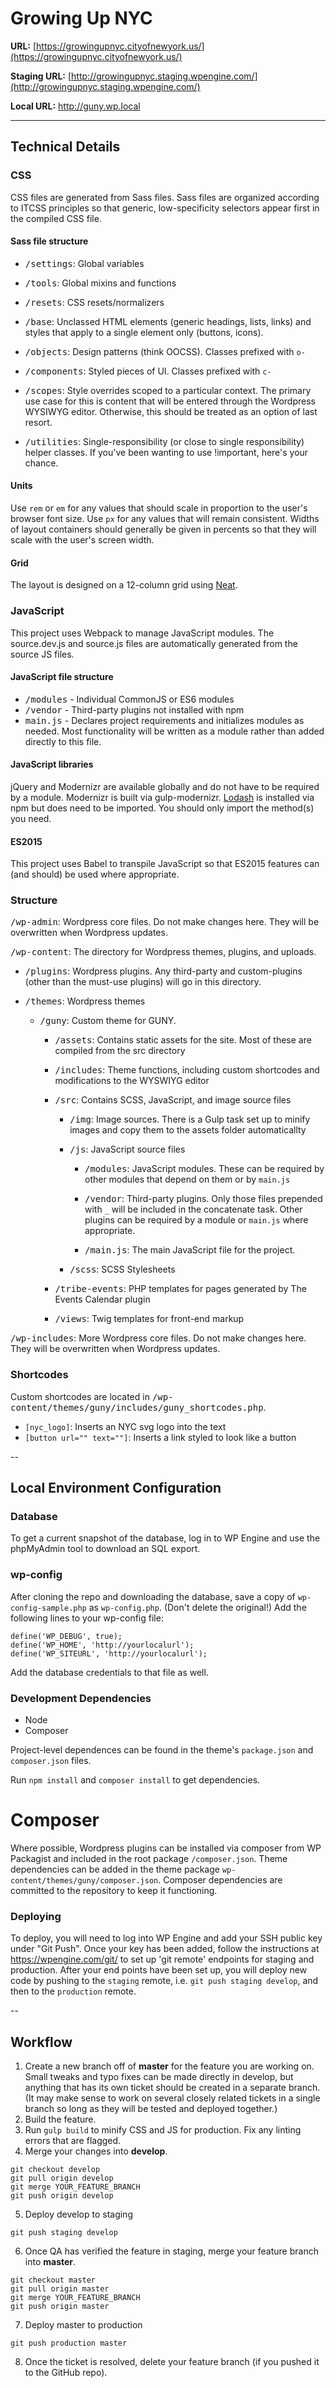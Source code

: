 # Growing Up NYC

**URL:** [https://growingupnyc.cityofnewyork.us/](https://growingupnyc.cityofnewyork.us/)

**Staging URL:** [http://growingupnyc.staging.wpengine.com/](http://growingupnyc.staging.wpengine.com/)

**Local URL:** http://guny.wp.local

---
## Technical Details

### CSS

CSS files are generated from Sass files. Sass files are organized according to ITCSS principles so that generic, low-specificity selectors appear first in the compiled CSS
file.

#### Sass file structure

- <kbd>/settings</kbd>: Global variables

- <kbd>/tools</kbd>: Global mixins and functions

- <kbd>/resets</kbd>: CSS resets/normalizers

- <kbd>/base</kbd>: Unclassed HTML elements (generic headings, lists, links) and styles that apply to a single element only (buttons, icons).

- <kbd>/objects</kbd>: Design patterns (think OOCSS). Classes prefixed with `o-`

- <kbd>/components</kbd>: Styled pieces of UI. Classes prefixed with `c-`

- <kbd>/scopes</kbd>: Style overrides scoped to a particular context. The primary
use case for this is content that will be entered through the Wordpress WYSIWYG editor. Otherwise, this should be treated as an option of last resort.

- <kbd>/utilities</kbd>: Single-responsibility (or close to single responsibility)
helper classes. If you've been wanting to use !important, here's your chance.

#### Units

Use `rem` or `em` for any values that should scale in proportion to the user's browser font size. Use `px` for any values that will remain consistent. Widths of layout containers should generally be given in percents so that they will scale with the user's screen width.

#### Grid

The layout is designed on a 12-column grid using [Neat](http://neat.bourbon.io/).

### JavaScript

This project uses Webpack to manage JavaScript modules. The source.dev.js and
source.js files are automatically generated from the source JS files.

#### JavaScript file structure
- <kbd>/modules</kbd> - Individual CommonJS or ES6 modules
- <kbd>/vendor</kbd> - Third-party plugins not installed with npm
- <kbd>main.js</kbd> - Declares project requirements and initializes modules as
needed. Most functionality will be written as a module rather than added directly
to this file.

#### JavaScript libraries

jQuery and Modernizr are available globally and do not have to be required by a module. Modernizr is built via gulp-modernizr. [Lodash](https://lodash.com/) is installed via npm but does need to be imported. You should only import the method(s) you need.

#### ES2015

This project uses Babel to transpile JavaScript so that ES2015 features can (and should) be used where appropriate.

### Structure

<kbd>/wp-admin</kbd>: Wordpress core files. Do not make changes here. They will be overwritten when Wordpress updates.

<kbd>/wp-content</kbd>: The directory for Wordpress themes, plugins, and uploads.

- <kbd>/plugins</kbd>: Wordpress plugins. Any third-party and custom-plugins (other than the must-use plugins) will go in this directory.

- <kbd>/themes</kbd>: Wordpress themes

  - <kbd>/guny</kbd>: Custom theme for GUNY.

    - <kbd>/assets</kbd>: Contains static assets for the site. Most of these are compiled from the src directory

    - <kbd>/includes</kbd>: Theme functions, including custom shortcodes and modifications to the WYSWIYG editor

    - <kbd>/src</kbd>: Contains SCSS, JavaScript, and image source files

      - <kbd>/img</kbd>: Image sources. There is a Gulp task set up to minify images and copy them to the assets folder automaticallty

      - <kbd>/js</kbd>: JavaScript source files

        - <kbd>/modules</kbd>: JavaScript modules. These can be required by other modules that depend on them or by `main.js`

        - <kbd>/vendor</kbd>: Third-party plugins. Only those files prepended with `_` will be included in the concatenate task. Other plugins can be required by a module or `main.js` where appropriate.

        - <kbd>/main.js</kbd>: The main JavaScript file for the project.

      - <kbd>/scss</kbd>: SCSS Stylesheets

    - <kbd>/tribe-events</kbd>: PHP templates for pages generated by The Events Calendar plugin

    - <kbd>/views</kbd>: Twig templates for front-end markup

<kbd>/wp-includes</kbd>: More Wordpress core files. Do not make changes here. They will be overwritten when Wordpress updates.

### Shortcodes
Custom shortcodes are located in <kbd>/wp-content/themes/guny/includes/guny_shortcodes.php</kbd>.

- `[nyc_logo]`: Inserts an NYC svg logo into the text
- `[button url="" text=""]`: Inserts a link styled to look like a button

--

## Local Environment Configuration

### Database
To get a current snapshot of the database, log in to WP Engine and use the phpMyAdmin tool to download an SQL export.

### wp-config
After cloning the repo and downloading the database, save a copy of `wp-config-sample.php` as `wp-config.php`. (Don't delete the original!) Add the following lines to your wp-config file:
```
define('WP_DEBUG', true);
define('WP_HOME', 'http://yourlocalurl');
define('WP_SITEURL', 'http://yourlocalurl');
```
Add the database credentials to that file as well.

### Development Dependencies
- Node
- Composer

Project-level dependences can be found in the theme's `package.json` and `composer.json` files.

Run `npm install` and `composer install` to get dependencies.

# Composer
Where possible, Wordpress plugins can be installed via composer from WP Packagist and included in the root package `/composer.json`. Theme dependencies can be added in the theme package `wp-content/themes/guny/composer.json`. Composer dependencies are committed to the repository to keep it functioning.

### Deploying
To deploy, you will need to log into WP Engine and add your SSH public key under "Git Push". Once your key has been added, follow the instructions at https://wpengine.com/git/ to set up 'git remote' endpoints for staging and production. After your end points have been set up, you will deploy new code by pushing to the `staging` remote, i.e. `git push staging develop`, and then to the `production` remote.

--

## Workflow
1. Create a new branch off of **master** for the feature you are working on. Small tweaks and typo fixes can be made directly in develop, but anything that has its own ticket should be created in a separate branch. (It may make sense to work on several closely related tickets in a single branch so long as they will be tested and deployed together.)
2. Build the feature.
3. Run `gulp build` to minify CSS and JS for production. Fix any linting errors that are flagged.
4. Merge your changes into **develop**.
```
git checkout develop
git pull origin develop
git merge YOUR_FEATURE_BRANCH
git push origin develop
```
5. Deploy develop to staging
```
git push staging develop
```
6. Once QA has verified the feature in staging, merge your feature branch into **master**.
```
git checkout master
git pull origin master
git merge YOUR_FEATURE_BRANCH
git push origin master
```
7. Deploy master to production
```
git push production master
```
8. Once the ticket is resolved, delete your feature branch (if you pushed it to the GitHub repo).
